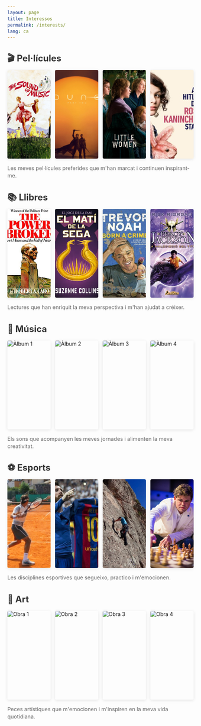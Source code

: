 ```yaml
---
layout: page
title: Interessos
permalink: /interests/
lang: ca
---
```


<style>
.interests-container {
  max-width: 800px;
  margin: 0 auto;
}

.interest-category {
  margin-bottom: 2rem; /* Reduït de 3rem a 2rem */
}

.interest-category h2 {
  margin-bottom: 1rem;
  color: #333;
  font-size: 1.5rem; /* Tornat a la mida original de seccions */
  font-weight: 700; /* Pes normal per seccions */
  line-height: 1.25;
}

.interest-grid {
  display: grid;
  grid-template-columns: repeat(4, 1fr);
  gap: 0.75rem;
  margin-bottom: 1rem;
  align-items: end; /* Alinea els elements a la base per uniformitat visual */
}

.interest-item {
  position: relative;
  height: 240px; /* Altura fixa - les imatges s'adapten mantenint proporcions */
  overflow: hidden;
  border-radius: 4px;
  box-shadow: 0 2px 8px rgba(0,0,0,0.1);
  transition: transform 0.2s ease, box-shadow 0.2s ease;
}

.interest-link {
  display: block;
  width: 100%;
  height: 100%;
  text-decoration: none;
  color: inherit;
}

.interest-item:hover {
  transform: translateY(-2px);
  box-shadow: 0 4px 16px rgba(0,0,0,0.2);
}

.interest-item img {
  width: 100%;
  height: 100%;
  object-fit: cover;
  display: block;
}

.interest-placeholder {
  background: linear-gradient(135deg, #f5f7fa 0%, #c3cfe2 100%);
  display: flex;
  align-items: center;
  justify-content: center;
  color: #666;
  font-size: 0.8rem;
  text-align: center;
  padding: 1rem;
  height: 100%;
}

.interest-overlay {
  position: absolute;
  bottom: 0;
  left: 0;
  right: 0;
  background: linear-gradient(transparent, rgba(0,0,0,0.8));
  color: white;
  padding: 0.75rem 0.5rem 0.5rem;
  font-size: 0.75rem;
  line-height: 1.2;
  opacity: 0;
  transition: opacity 0.2s ease;
}

.interest-item:hover .interest-overlay {
  opacity: 1;
}

.interest-title {
  font-weight: bold;
  margin-bottom: 0.25rem;
}

.interest-subtitle {
  font-size: 0.7rem;
  opacity: 0.9;
}

.category-description {
  margin-top: 0.5rem;
  color: #666;
  font-size: 0.9rem;
  line-height: 1.4;
}

@media (max-width: 600px) {
  .interest-grid {
    grid-template-columns: repeat(2, 1fr);
    gap: 0.75rem;
  }
  
  .interest-item {
    height: 200px; /* Altura lleugerament menor per mòbil */
  }
  
  .interest-category h2 {
    font-size: 1.6rem; /* Ajustat per mòbil */
  }
}
</style>

<div class="interests-container">
  
  <div class="interest-category">
    <h2>🎬 Pel·lícules</h2>
    <div class="interest-grid">
      <div class="interest-item">
        <a href="https://letterboxd.com/tique_011/film/the-sound-of-music/activity/" class="interest-link" target="_blank" rel="noopener">
          <img src="/images/interests/movies/movie1.jpg" alt="Pel·lícula 1" onerror="this.parentElement.parentElement.innerHTML='<div class=&quot;interest-placeholder&quot;>Poster 1</div>'">
          <div class="interest-overlay">
            <div class="interest-title">The Sound of Music</div>
            <div class="interest-subtitle">Robert Wise • 1965</div>
          </div>
        </a>
      </div>
      <div class="interest-item">
        <a href="https://letterboxd.com/tique_011/film/dune-part-two/activity/" class="interest-link" target="_blank" rel="noopener">
          <img src="/images/interests/movies/movie2.jpg" alt="Pel·lícula 2" onerror="this.parentElement.parentElement.innerHTML='<div class=&quot;interest-placeholder&quot;>Poster 2</div>'">
          <div class="interest-overlay">
            <div class="interest-title">Dune: Part II</div>
            <div class="interest-subtitle">Denis Villeneuve • 2024</div>
          </div>
        </a>
      </div>
      <div class="interest-item">
        <a href="https://letterboxd.com/tique_011/film/little-women-2019/" class="interest-link" target="_blank" rel="noopener">
          <img src="/images/interests/movies/movie3.jpg" alt="Pel·lícula 3" onerror="this.parentElement.parentElement.innerHTML='<div class=&quot;interest-placeholder&quot;>Poster 3</div>'">
          <div class="interest-overlay">
            <div class="interest-title">Little Women</div>
            <div class="interest-subtitle">Greta Gerwig • 2019</div>
          </div>
        </a>
      </div>
      <div class="interest-item">
        <a href="https://letterboxd.com/tique_011/film/when-hitler-stole-pink-rabbit/activity/" class="interest-link" target="_blank" rel="noopener">
          <img src="/images/interests/movies/movie4.jpg" alt="Pel·lícula 4" onerror="this.parentElement.parentElement.innerHTML='<div class=&quot;interest-placeholder&quot;>Poster 4</div>'">
          <div class="interest-overlay">
            <div class="interest-title">Als Hitler das Rosa Kaninchen Stahl</div>
            <div class="interest-subtitle">Caroline Link • 2019</div>
          </div>
        </a>
      </div>
    </div>
    <div class="category-description">
      Les meves pel·lícules preferides que m'han marcat i continuen inspirant-me.
    </div>
  </div>

  <div class="interest-category">
    <h2>📚 Llibres</h2>
    <div class="interest-grid">
      <div class="interest-item">
        <a href="https://app.thestorygraph.com/reviews/99441071-67b2-40ee-9ec1-123df94e262b" class="interest-link" target="_blank" rel="noopener">
          <img src="/images/interests/books/book1.jpg" alt="Llibre 1" onerror="this.parentElement.parentElement.innerHTML='<div class=&quot;interest-placeholder&quot;>Portada 1</div>'">
          <div class="interest-overlay">
            <div class="interest-title">The Power Broker</div>
            <div class="interest-subtitle">Robert A. Caro • 1974</div>
          </div>
        </a>
      </div>
      <div class="interest-item">
        <a href="https://app.thestorygraph.com/reviews/62ca5c57-16c9-4e55-a183-8cda391934f9" class="interest-link" target="_blank" rel="noopener">
          <img src="/images/interests/books/book2.jpg" alt="Llibre 2" onerror="this.parentElement.parentElement.innerHTML='<div class=&quot;interest-placeholder&quot;>Portada 2</div>'">
          <div class="interest-overlay">
            <div class="interest-title">El Matí de la Sega</div>
            <div class="interest-subtitle">Suzanne Collins • 2025</div>
          </div>
        </a>
      </div>
      <div class="interest-item">
        <a href="https://app.thestorygraph.com/reviews/c42b426c-e800-43e2-b7ef-04952358426a" class="interest-link" target="_blank" rel="noopener">
          <img src="/images/interests/books/book3.jpg" alt="Llibre 3" onerror="this.parentElement.parentElement.innerHTML='<div class=&quot;interest-placeholder&quot;>Portada 3</div>'">
          <div class="interest-overlay">
            <div class="interest-title">Born a Crime</div>
            <div class="interest-subtitle">Trevor Noah • 2016</div>
          </div>
        </a>
      </div>
      <div class="interest-item">
        <a href="https://app.thestorygraph.com/reviews/ffc91366-cbd6-4234-bbe0-47f26c611906" class="interest-link" target="_blank" rel="noopener">
          <img src="/images/interests/books/book4.jpg" alt="Llibre 4" onerror="this.parentElement.parentElement.innerHTML='<div class=&quot;interest-placeholder&quot;>Portada 4</div>'">
          <div class="interest-overlay">
            <div class="interest-title">Percy Jackson 3: La maledicció del tità</div>
            <div class="interest-subtitle">Rick Riordan • 2007</div>
          </div>
        </a>
      </div>
    </div>
    <div class="category-description">
      Lectures que han enriquit la meva perspectiva i m'han ajudat a créixer.
    </div>
  </div>

  <div class="interest-category">
    <h2>🎵 Música</h2>
    <div class="interest-grid">
      <div class="interest-item">
        <a href="#" class="interest-link" target="_blank" rel="noopener">
          <img src="/images/interests/music/album1.jpg" alt="Àlbum 1" onerror="this.parentElement.parentElement.innerHTML='<div class=&quot;interest-placeholder&quot;>Àlbum 1</div>'">
          <div class="interest-overlay">
            <div class="interest-title">Nom Àlbum 1</div>
            <div class="interest-subtitle">Artista • Any</div>
          </div>
        </a>
      </div>
      <div class="interest-item">
        <a href="#" class="interest-link" target="_blank" rel="noopener">
          <img src="/images/interests/music/album2.jpg" alt="Àlbum 2" onerror="this.parentElement.parentElement.innerHTML='<div class=&quot;interest-placeholder&quot;>Àlbum 2</div>'">
          <div class="interest-overlay">
            <div class="interest-title">Nom Àlbum 2</div>
            <div class="interest-subtitle">Artista • Any</div>
          </div>
        </a>
      </div>
      <div class="interest-item">
        <a href="#" class="interest-link" target="_blank" rel="noopener">
          <img src="/images/interests/music/album3.jpg" alt="Àlbum 3" onerror="this.parentElement.parentElement.innerHTML='<div class=&quot;interest-placeholder&quot;>Àlbum 3</div>'">
          <div class="interest-overlay">
            <div class="interest-title">Nom Àlbum 3</div>
            <div class="interest-subtitle">Artista • Any</div>
          </div>
        </a>
      </div>
      <div class="interest-item">
        <a href="#" class="interest-link" target="_blank" rel="noopener">
          <img src="/images/interests/music/album4.jpg" alt="Àlbum 4" onerror="this.parentElement.parentElement.innerHTML='<div class=&quot;interest-placeholder&quot;>Àlbum 4</div>'">
          <div class="interest-overlay">
            <div class="interest-title">Nom Àlbum 4</div>
            <div class="interest-subtitle">Artista • Any</div>
          </div>
        </a>
      </div>
    </div>
    <div class="category-description">
      Els sons que acompanyen les meves jornades i alimenten la meva creativitat.
    </div>
  </div>

  <div class="interest-category">
    <h2>⚽ Esports</h2>
    <div class="interest-grid">
      <div class="interest-item">
        <img src="/images/interests/sports/sport1.jpg" alt="Esport 1" onerror="this.parentElement.innerHTML='<div class=&quot;interest-placeholder&quot;>Esport 1</div>'">
        <div class="interest-overlay">
          <div class="interest-title">Tennis</div>
          <div class="interest-subtitle">Roger Federer • Jannick Sinner</div>
        </div>
      </div>
      <div class="interest-item">
        <img src="/images/interests/sports/sport2.jpg" alt="Esport 2" onerror="this.parentElement.innerHTML='<div class=&quot;interest-placeholder&quot;>Esport 2</div>'">
        <div class="interest-overlay">
          <div class="interest-title">Futbol (Barça)</div>
          <div class="interest-subtitle">Messi • Lamine Yamal • Casadó</div>
        </div>
      </div>
      <div class="interest-item">
        <img src="/images/interests/sports/sport3.jpg" alt="Esport 3" onerror="this.parentElement.innerHTML='<div class=&quot;interest-placeholder&quot;>Esport 3</div>'">
        <div class="interest-overlay">
          <div class="interest-title">Escalada</div>
          <div class="interest-subtitle">Janja Garnbret</div>
        </div>
      </div>
      <div class="interest-item">
        <img src="/images/interests/sports/sport4.jpg" alt="Esport 4" onerror="this.parentElement.innerHTML='<div class=&quot;interest-placeholder&quot;>Esport 4</div>'">
        <div class="interest-overlay">
          <div class="interest-title">Escacs</div>
          <div class="interest-subtitle">Magnus Carlsen • Andrew Tang (penguingm1)</div>
        </div>
      </div>
    </div>
    <div class="category-description">
      Les disciplines esportives que segueixo, practico i m'emocionen.
    </div>
  </div>

  <div class="interest-category">
    <h2>🎨 Art</h2>
    <div class="interest-grid">
      <div class="interest-item">
        <a href="#" class="interest-link" target="_blank" rel="noopener">
          <img src="/images/interests/art/art1.jpg" alt="Obra 1" onerror="this.parentElement.parentElement.innerHTML='<div class=&quot;interest-placeholder&quot;>Obra 1</div>'">
          <div class="interest-overlay">
            <div class="interest-title">Nom Obra 1</div>
            <div class="interest-subtitle">Artista • Any</div>
          </div>
        </a>
      </div>
      <div class="interest-item">
        <a href="#" class="interest-link" target="_blank" rel="noopener">
          <img src="/images/interests/art/art2.jpg" alt="Obra 2" onerror="this.parentElement.parentElement.innerHTML='<div class=&quot;interest-placeholder&quot;>Obra 2</div>'">
          <div class="interest-overlay">
            <div class="interest-title">Nom Obra 2</div>
            <div class="interest-subtitle">Artista • Any</div>
          </div>
        </a>
      </div>
      <div class="interest-item">
        <a href="#" class="interest-link" target="_blank" rel="noopener">
          <img src="/images/interests/art/art3.jpg" alt="Obra 3" onerror="this.parentElement.parentElement.innerHTML='<div class=&quot;interest-placeholder&quot;>Obra 3</div>'">
          <div class="interest-overlay">
            <div class="interest-title">Nom Obra 3</div>
            <div class="interest-subtitle">Artista • Any</div>
          </div>
        </a>
      </div>
      <div class="interest-item">
        <a href="#" class="interest-link" target="_blank" rel="noopener">
          <img src="/images/interests/art/art4.jpg" alt="Obra 4" onerror="this.parentElement.parentElement.innerHTML='<div class=&quot;interest-placeholder&quot;>Obra 4</div>'">
          <div class="interest-overlay">
            <div class="interest-title">Nom Obra 4</div>
            <div class="interest-subtitle">Artista • Any</div>
          </div>
        </a>
      </div>
    </div>
    <div class="category-description">
      Peces artístiques que m'emocionen i m'inspiren en la meva vida quotidiana.
    </div>
  </div>

</div>
